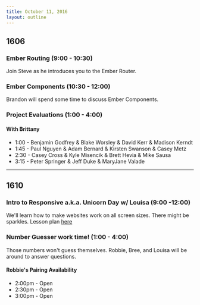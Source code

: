 ```yaml
---
title: October 11, 2016
layout: outline
---
```


## 1606

### Ember Routing (9:00 - 10:30)

Join Steve as he introduces you to the Ember Router.

### Ember Components (10:30 - 12:00)

Brandon will spend some time to discuss Ember Components.

### Project Evaluations (1:00 - 4:00)

#### With Brittany

* 1:00 - Benjamin Godfrey & Blake Worsley & David Kerr & Madison Kerndt
* 1:45 - Paul Nguyen & Adam Bernard & Kirsten Swanson & Casey Metz
* 2:30 - Casey Cross & Kyle Misencik & Brett Hevia & Mike Sausa
* 3:15 - Peter Springer & Jeff Duke & MaryJane Valade


***

## 1610

### Intro to Responsive a.k.a. Unicorn Day w/ Louisa (9:00 -12:00)

We'll learn how to make websites work on all screen sizes. There might be sparkles. Lesson plan [here](https://github.com/turingschool-examples/intro-to-responsive)

### Number Guesser work time! (1:00 - 4:00)

Those numbers won't guess themselves. Robbie, Bree, and Louisa will be around to answer questions.

#### Robbie's Pairing Availability

* 2:00pm - Open
* 2:30pm - Open
* 3:00pm - Open

